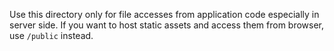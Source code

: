Use this directory only for file accesses from application code especially in server side.
If you want to host static assets and access them from browser, use `/public` instead.
